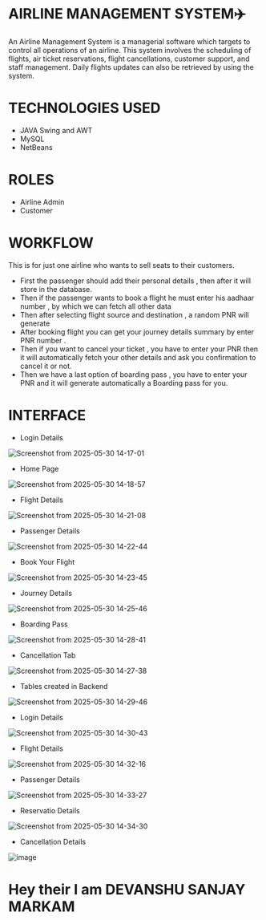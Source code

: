 # AIRLINE MANAGEMENT SYSTEM✈️

An Airline Management System is a managerial software which targets to control all operations of an airline. 
This system involves the scheduling of flights, air ticket reservations, flight cancellations, 
customer support, and staff management. Daily flights updates can also be retrieved by using the system.

# TECHNOLOGIES USED
- JAVA Swing and AWT
- MySQL
- NetBeans

 # ROLES
 - Airline Admin
 - Customer

# WORKFLOW
This is for just one airline who wants to sell seats to their customers.

- First the passenger should add their personal details , then after it will store in the database.
- Then if the passenger wants to book a flight he must enter his aadhaar number , by which we can fetch all other data
- Then after selecting flight source and destination , a random PNR will generate
- After booking flight you can get your journey details summary by enter PNR number .
- Then if you want to cancel your ticket , you have to enter your PNR then it will automatically fetch your other details and ask you confirmation to cancel it or not.
- Then we have a last option of boarding pass , you have to enter your PNR and it will generate automatically a Boarding pass for you.

# INTERFACE

- Login Details

![Screenshot from 2025-05-30 14-17-01](https://github.com/user-attachments/assets/52408d2d-3968-4dc1-88de-d57ced1c3ed5)

- Home Page

![Screenshot from 2025-05-30 14-18-57](https://github.com/user-attachments/assets/07e0b5e1-ae53-4656-bb15-d43ed9970c16)

- Flight Details

![Screenshot from 2025-05-30 14-21-08](https://github.com/user-attachments/assets/e613e54b-4db5-4978-8f24-430786f703fa)

- Passenger Details

![Screenshot from 2025-05-30 14-22-44](https://github.com/user-attachments/assets/baa7857d-7b7b-4283-a7ff-f6444586d231)

- Book Your Flight

![Screenshot from 2025-05-30 14-23-45](https://github.com/user-attachments/assets/bd3fec48-67bf-48cb-a3ac-b4a34dfda523)

- Journey Details

![Screenshot from 2025-05-30 14-25-46](https://github.com/user-attachments/assets/fc26507f-b53f-4059-b628-bf621c3456b5)

- Boarding Pass

![Screenshot from 2025-05-30 14-28-41](https://github.com/user-attachments/assets/e6303191-3b16-412d-96e1-6ecab03b7ff1)

- Cancellation Tab

![Screenshot from 2025-05-30 14-27-38](https://github.com/user-attachments/assets/834b93d4-c46e-4666-a070-b387d1c5e810)

- Tables created in Backend

![Screenshot from 2025-05-30 14-29-46](https://github.com/user-attachments/assets/f8e64b1a-5aba-4c62-b7c6-e52c1c755c69)

- Login Details

![Screenshot from 2025-05-30 14-30-43](https://github.com/user-attachments/assets/8f569971-faa7-48e1-bd2b-b574b1d31cc3)

- Flight Details

![Screenshot from 2025-05-30 14-32-16](https://github.com/user-attachments/assets/e258b120-3e7b-44d1-aa99-c03b3c5a6f26)

- Passenger Details

![Screenshot from 2025-05-30 14-33-27](https://github.com/user-attachments/assets/9d38de5b-4604-439d-89c7-5d4fc5be5135)

- Reservatio Details

![Screenshot from 2025-05-30 14-34-30](https://github.com/user-attachments/assets/1b944167-b8aa-4f8f-8b05-a43ea73cc215)

- Cancellation Details

![image](https://github.com/user-attachments/assets/638d1378-8b22-44ff-9ae0-85925ae9d5dd)

# Hey their I am DEVANSHU SANJAY MARKAM 




